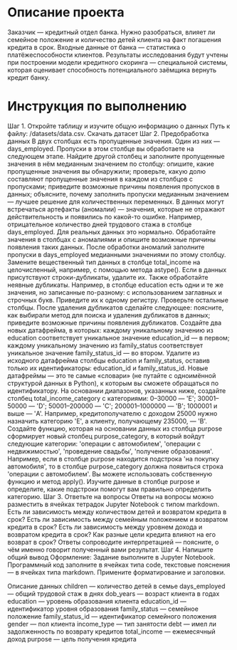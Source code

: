 # Описание проекта
Заказчик — кредитный отдел банка. Нужно разобраться, влияет ли семейное положение и количество детей клиента на факт погашения кредита в срок. Входные данные от банка — статистика о платёжеспособности клиентов.
Результаты исследования будут учтены при построении модели кредитного скоринга — специальной системы, которая оценивает способность потенциального заёмщика вернуть кредит банку.

# Инструкция по выполнению
Шаг 1. Откройте таблицу и изучите общую информацию о данных
Путь к файлу: /datasets/data.csv. Скачать датасет
Шаг 2. Предобработка данных
В двух столбцах есть пропущенные значения. Один из них — days_employed. Пропуски в этом столбце вы обработаете на следующем этапе. Найдите другой столбец и заполните пропущенные значения в нём медианным значением по столбцу:
опишите, какие пропущенные значения вы обнаружили;
проверьте, какую долю составляют пропущенные значения в каждом из столбцов с пропусками;
приведите возможные причины появления пропусков в данных;
объясните, почему заполнить пропуски медианным значением — лучшее решение для количественных переменных.
В данных могут встречаться артефакты (аномалии) — значения, которые не отражают действительность и появились по какой-то ошибке. Например, отрицательное количество дней трудового стажа в столбце days_employed. Для реальных данных это нормально. Обработайте значения в столбцах с аномалиями и опишите возможные причины появления таких данных. После обработки аномалий заполните пропуски в days_employed медианными значениями по этому столбцу.
Замените вещественный тип данных в столбце total_income на целочисленный, например, с помощью метода astype().
Если в данных присутствуют строки-дубликаты, удалите их. Также обработайте неявные дубликаты. Например, в столбце education есть одни и те же значения, но записанные по-разному: с использованием заглавных и строчных букв. Приведите их к одному регистру. Проверьте остальные столбцы.
После удаления дубликатов сделайте следующее:
поясните, как выбирали метод для поиска и удаления дубликатов в данных;
приведите возможные причины появления дубликатов.
Создайте два новых датафрейма, в которых:
каждому уникальному значению из education соответствует уникальное значение education_id — в первом;
каждому уникальному значению из family_status соответствует уникальное значение family_status_id — во втором.
Удалите из исходного датафрейма столбцы education и family_status, оставив только их идентификаторы: education_id и family_status_id. Новые датафреймы — это те самые «словари» (не путайте с одноимённой структурой данных в Python), к которым вы сможете обращаться по идентификатору.
На основании диапазонов, указанных ниже, создайте столбец total_income_category с категориями:
0–30000 — 'E';
30001–50000 — 'D';
50001–200000 — 'C';
200001–1000000 — 'B';
1000001 и выше — 'A'.
Например, кредитополучателю с доходом 25000 нужно назначить категорию 'E', а клиенту, получающему 235000, — 'B'.
Создайте функцию, которая на основании данных из столбца purpose сформирует новый столбец purpose_category, в который войдут следующие категории:
'операции с автомобилем',
'операции с недвижимостью',
'проведение свадьбы',
'получение образования'.
Например, если в столбце purpose находится подстрока 'на покупку автомобиля', то в столбце purpose_category должна появиться строка 'операции с автомобилем'.
Вы можете использовать собственную функцию и метод apply(). Изучите данные в столбце purpose и определите, какие подстроки помогут вам правильно определить категорию.
Шаг 3. Ответьте на вопросы
Ответы на вопросы можно разместить в ячейках тетрадок Jupyter Notebook с типом markdown.
Есть ли зависимость между количеством детей и возвратом кредита в срок?
Есть ли зависимость между семейным положением и возвратом кредита в срок?
Есть ли зависимость между уровнем дохода и возвратом кредита в срок?
Как разные цели кредита влияют на его возврат в срок?
Ответы сопроводите интерпретацией — поясните, о чём именно говорит полученный вами результат.
Шаг 4. Напишите общий вывод
Оформление: Задание выполните в Jupyter Notebook. Программный код заполните в ячейках типа code, текстовые пояснения — в ячейках типа markdown. Примените форматирование и заголовки.

Описание данных
children — количество детей в семье
days_employed — общий трудовой стаж в днях
dob_years — возраст клиента в годах
education — уровень образования клиента
education_id — идентификатор уровня образования
family_status — семейное положение
family_status_id — идентификатор семейного положения
gender — пол клиента
income_type — тип занятости
debt — имел ли задолженность по возврату кредитов
total_income — ежемесячный доход
purpose — цель получения кредита